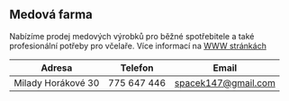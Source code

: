 ## Medová farma

Nabízíme prodej medových výrobků pro běžné spotřebitele a také profesionální potřeby pro včelaře.
Více informací na [WWW stránkách](https://www.medfarm.cz)

| Adresa             | Telefon     | Email               |
| ------------------ | ----------- | ------------------- |
| Milady Horákové 30 | 775 647 446 | spacek147@gmail.com |